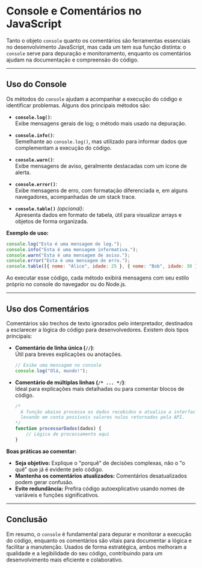 # Console e Comentários no JavaScript

Tanto o objeto `console` quanto os comentários são ferramentas essenciais no desenvolvimento JavaScript, mas cada um tem sua função distinta: o `console` serve para depuração e monitoramento, enquanto os comentários ajudam na documentação e compreensão do código.

---

## Uso do Console

Os métodos do `console` ajudam a acompanhar a execução do código e identificar problemas. Alguns dos principais métodos são:

- **`console.log()`**:  
  Exibe mensagens gerais de log; o método mais usado na depuração.

- **`console.info()`**:  
  Semelhante ao `console.log()`, mas utilizado para informar dados que complementam a execução do código.

- **`console.warn()`**:  
  Exibe mensagens de aviso, geralmente destacadas com um ícone de alerta.

- **`console.error()`**:  
  Exibe mensagens de erro, com formatação diferenciada e, em alguns navegadores, acompanhadas de um stack trace.

- **`console.table()`** *(opcional)*:  
  Apresenta dados em formato de tabela, útil para visualizar arrays e objetos de forma organizada.

**Exemplo de uso:**

```javascript
console.log("Esta é uma mensagem de log.");
console.info("Esta é uma mensagem informativa.");
console.warn("Esta é uma mensagem de aviso.");
console.error("Esta é uma mensagem de erro.");
console.table([{ nome: "Alice", idade: 25 }, { nome: "Bob", idade: 30 }]);
```

Ao executar esse código, cada método exibirá mensagens com seu estilo próprio no console do navegador ou do Node.js.

---

## Uso dos Comentários

Comentários são trechos de texto ignorados pelo interpretador, destinados a esclarecer a lógica do código para desenvolvedores. Existem dois tipos principais:

- **Comentário de linha única (`//`)**:  
  Útil para breves explicações ou anotações.
  
  ```javascript
  // Exibe uma mensagem no console
  console.log("Olá, mundo!");
  ```

- **Comentário de múltiplas linhas (`/* ... */`)**:  
  Ideal para explicações mais detalhadas ou para comentar blocos de código.
  
  ```javascript
  /*
    A função abaixo processa os dados recebidos e atualiza a interface,
    levando em conta possíveis valores nulos retornados pela API.
  */
  function processarDados(dados) {
      // Lógica de processamento aqui
  }
  ```

**Boas práticas ao comentar:**

- **Seja objetivo:** Explique o "porquê" de decisões complexas, não o "o quê" que já é evidente pelo código.
- **Mantenha os comentários atualizados:** Comentários desatualizados podem gerar confusão.
- **Evite redundância:** Prefira código autoexplicativo usando nomes de variáveis e funções significativos.

---

## Conclusão

Em resumo, o `console` é fundamental para depurar e monitorar a execução do código, enquanto os comentários são vitais para documentar a lógica e facilitar a manutenção. Usados de forma estratégica, ambos melhoram a qualidade e a legibilidade do seu código, contribuindo para um desenvolvimento mais eficiente e colaborativo.